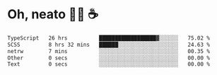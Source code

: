 # Oh, neato 🧑‍💻 ☕

<!--START_SECTION:waka-->

```txt
TypeScript   26 hrs          ██████████████████▓░░░░░░   75.02 %
SCSS         8 hrs 32 mins   ██████░░░░░░░░░░░░░░░░░░░   24.63 %
netrw        7 mins          ░░░░░░░░░░░░░░░░░░░░░░░░░   00.35 %
Other        0 secs          ░░░░░░░░░░░░░░░░░░░░░░░░░   00.00 %
Text         0 secs          ░░░░░░░░░░░░░░░░░░░░░░░░░   00.00 %
```

<!--END_SECTION:waka-->
